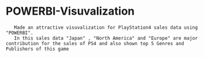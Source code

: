 # POWERBI-Visuvalization
       Made an attractive visuvalization for PlayStation4 sales data using "POWERBI".
       In this sales data "Japan" , "North America" and "Europe" are major contribution for the sales of PS4 and also shown top 5 Genres and Publishers of this game 

